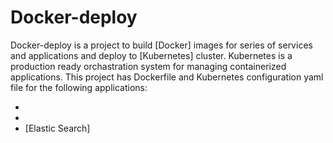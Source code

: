 Docker-deploy
=============

Docker-deploy is a project to build [Docker] images for series of services and applications and deploy to [Kubernetes] cluster. 
Kubernetes is a production ready orchastration system for managing containerized applications. This project has Dockerfile and 
Kubernetes configuration yaml file for the following applications:
  - [Zookeeper]: https://github.com/yongw/docker-deploy/tree/master/kafka
  - [Kafka]: https://github.com/yongw/docker-deploy/tree/master/kafka
  - [Elastic Search]
